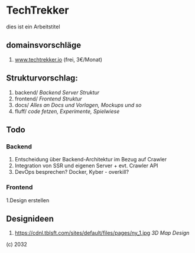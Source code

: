 # TechTrekker
dies ist ein Arbeitstitel

## domainsvorschläge
1. www.techtrekker.io (frei, 3€/Monat)


## Strukturvorschlag:
1. backend/ *Backend Server Struktur* 
2. frontend/ *Frontend Struktur*
3. docs/ *Alles an Docs und Vorlagen, Mockups und so*
4. fluff/ *code fetzen, Experimente, Spielwiese*



## Todo
### Backend
1. Entscheidung über Backend-Architektur im Bezug auf Crawler
2. Integration von SSR und eigenen Server + evt. Crawler API 
3. DevOps besprechen? Docker, Kyber - overkill?

### Frontend 
1.Design erstellen


## Designideen
1. https://cdnl.tblsft.com/sites/default/files/pages/ny_1.jpg *3D Map Design*


(c) 2032




